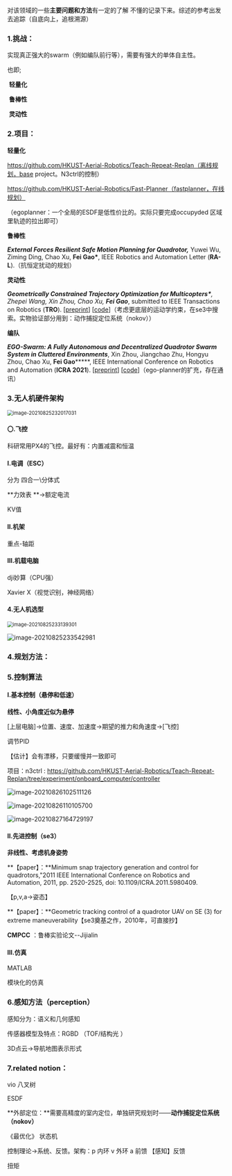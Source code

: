 对该领域的一些**主要问题和方法**有一定的了解 不懂的记录下来。综述的参考出发去追踪（自底向上，追根溯源）



### 1.挑战：

实现真正强大的swarm（例如编队前行等），需要有强大的单体自主性。

也即;

​	**轻量化**

​	**鲁棒性**

​	**灵动性**



### 2.项目：

**轻量化**

https://github.com/HKUST-Aerial-Robotics/Teach-Repeat-Replan（离线规划，base project。N3ctrl的控制）

https://github.com/HKUST-Aerial-Robotics/Fast-Planner（fastplanner，在线规划）

  （egoplanner：一个全局的ESDF是低性价比的。实际只要完成occupyded 区域里轨迹的拉出即可）



**鲁棒性**

***External Forces Resilient Safe Motion Planning for Quadrotor,*** Yuwei Wu, Ziming Ding, Chao Xu, **Fei Gao\***, IEEE Robotics and Automation Letter (**RA-L**).（抗恒定扰动的规划）



**灵动性**



***Geometrically Constrained Trajectory Optimization for Multicopters\***, Zhepei Wang, Xin Zhou, Chao Xu, **Fei Gao***, submitted to IEEE Transactions on Robotics (**TRO**). [[preprint](https://arxiv.org/pdf/2103.00190.pdf)] [[code](http://zju-fast.com/gcopter)]（考虑更底层的运动学约束，在se3中搜索。实物验证部分用到：动作捕捉定位系统（nokov））



**编队**

***EGO-Swarm: A Fully Autonomous and Decentralized Quadrotor Swarm System in Cluttered Environments***, Xin Zhou, Jiangchao Zhu, Hongyu Zhou, Chao Xu, **Fei Gao*******, IEEE International Conference on Robotics and Automation (**ICRA 2021**). [[preprint](https://arxiv.org/abs/2011.04183v1)] [[code](https://github.com/ZJU-FAST-Lab/ego-planner-swarm)]（ego-planner的扩充，存在通讯）



### 3.无人机硬件架构

<img src="C:\Users\Ede\AppData\Roaming\Typora\typora-user-images\image-20210825232017031.png" alt="image-20210825232017031" style="zoom:80%;" />

#### 〇.飞控

科研常用PX4的飞控。最好有：内置减震和恒温

#### Ⅰ.电调（ESC）

分为 四合一\分体式

**力效表 **->额定电流

KV值

#### Ⅱ.机架

重点-轴距

#### Ⅲ.机载电脑

dji妙算（CPU强）

Xavier X（视觉识别，神经网络）



#### 4.无人机选型

<img src="C:\Users\Ede\AppData\Roaming\Typora\typora-user-images\image-20210825233139301.png" alt="image-20210825233139301" style="zoom:80%;" />

![image-20210825233542981](C:\Users\Ede\AppData\Roaming\Typora\typora-user-images\image-20210825233542981.png)



### 4.规划方法：







### 5.控制算法

#### Ⅰ.基本控制（悬停和低速）

**线性、小角度近似为悬停**

[上层电脑]->位置、速度、加速度->期望的推力和角速度->[飞控]

调节PID

【估计】会有漂移，只要缓慢并一致即可

项目：n3ctrl : https://github.com/HKUST-Aerial-Robotics/Teach-Repeat-Replan/tree/experiment/onboard_computer/controller

![image-20210826102511126](C:\Users\Ede\AppData\Roaming\Typora\typora-user-images\image-20210826102511126.png)

![image-20210826110105700](C:\Users\Ede\AppData\Roaming\Typora\typora-user-images\image-20210826110105700.png)

![image-20210827164729197](C:\Users\Ede\AppData\Roaming\Typora\typora-user-images\image-20210827164729197.png)

#### Ⅱ.先进控制（se3）

**非线性、考虑机身姿势**

**【paper】：**Minimum snap trajectory generation and control for quadrotors,"2011 IEEE International Conference on Robotics and Automation, 2011, pp. 2520-2525, doi: 10.1109/ICRA.2011.5980409.

【p,v,a->姿态】

**【paper】：**Geometric tracking control of a quadrotor UAV on SE (3) for extreme maneuverability【se3奠基之作，2010年，可直接抄】

**CMPCC** ：鲁棒实验论文--Jijialin



#### Ⅲ.仿真

MATLAB

模块化的仿真



### 6.感知方法（perception）

 感知分为：语义和几何感知

传感器模型及特点：RGBD （TOF/结构光 ）

3D点云->导航地图表示形式





### 7.related notion：

vio 八叉树

ESDF

**外部定位：**需要高精度的室内定位，单独研究规划时——**动作捕捉定位系统（nokov）**

《最优化》	状态机

控制理论->系统、反馈。架构：p 内环 v 外环  a 前馈 【感知】反馈

扭矩

